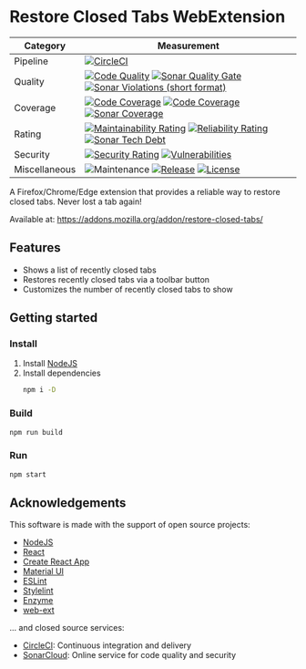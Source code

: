# Restore Closed Tabs WebExtension

| Category      | Measurement                                                                                                                                                                                                                                                                                                                                                                                                                                                                                                                                                                                                                                                                       |
|---------------|-----------------------------------------------------------------------------------------------------------------------------------------------------------------------------------------------------------------------------------------------------------------------------------------------------------------------------------------------------------------------------------------------------------------------------------------------------------------------------------------------------------------------------------------------------------------------------------------------------------------------------------------------------------------------------------|
| Pipeline      | [![CircleCI](https://img.shields.io/circleci/project/github/ayltai/restore-closed-tabs-webextension/master.svg?style=flat)](https://circleci.com/gh/ayltai/restore-closed-tabs-webextension)                                                                                                                                                                                                                                                                                                                                                                                                                                                                                      |
| Quality       | [![Code Quality](https://img.shields.io/codacy/grade/0bbc69ed0dc9453fb0669a3da4f09e37.svg?style=flat)](https://app.codacy.com/app/AlanTai/restore-closed-tabs-webextension/dashboard) [![Sonar Quality Gate](https://img.shields.io/sonar/quality_gate/ayltai_restore-closed-tabs-webextension?server=https%3A%2F%2Fsonarcloud.io)](https://sonarcloud.io/dashboard?id=ayltai_restore-closed-tabs-webextension) [![Sonar Violations (short format)](https://img.shields.io/sonar/violations/ayltai_restore-closed-tabs-webextension?format=short&server=https%3A%2F%2Fsonarcloud.io)](https://sonarcloud.io/dashboard?id=ayltai_restore-closed-tabs-webextension)                 |
| Coverage      | [![Code Coverage](https://img.shields.io/codacy/coverage/0bbc69ed0dc9453fb0669a3da4f09e37.svg?style=flat)](https://app.codacy.com/app/AlanTai/restore-closed-tabs-webextension/dashboard) [![Code Coverage](https://img.shields.io/codecov/c/github/ayltai/restore-closed-tabs-webextension.svg?style=flat)](https://codecov.io/gh/ayltai/restore-closed-tabs-webextension) [![Sonar Coverage](https://img.shields.io/sonar/coverage/ayltai_restore-closed-tabs-webextension?server=https%3A%2F%2Fsonarcloud.io)](https://sonarcloud.io/dashboard?id=ayltai_restore-closed-tabs-webextension)                                                                                     |
| Rating        | [![Maintainability Rating](https://sonarcloud.io/api/project_badges/measure?project=ayltai_restore-closed-tabs-webextension&metric=sqale_rating)](https://sonarcloud.io/dashboard?id=ayltai_restore-closed-tabs-webextension) [![Reliability Rating](https://sonarcloud.io/api/project_badges/measure?project=ayltai_restore-closed-tabs-webextension&metric=reliability_rating)](https://sonarcloud.io/dashboard?id=ayltai_restore-closed-tabs-webextension) [![Sonar Tech Debt](https://img.shields.io/sonar/tech_debt/ayltai_restore-closed-tabs-webextension?server=https%3A%2F%2Fsonarcloud.io)](https://sonarcloud.io/dashboard?id=ayltai_restore-closed-tabs-webextension) |
| Security      | [![Security Rating](https://sonarcloud.io/api/project_badges/measure?project=ayltai_restore-closed-tabs-webextension&metric=security_rating)](https://sonarcloud.io/dashboard?id=ayltai_restore-closed-tabs-webextension) [![Vulnerabilities](https://sonarcloud.io/api/project_badges/measure?project=ayltai_restore-closed-tabs-webextension&metric=vulnerabilities)](https://sonarcloud.io/dashboard?id=ayltai_restore-closed-tabs-webextension)                                                                                                                                                                                                                               |
| Miscellaneous | ![Maintenance](https://img.shields.io/maintenance/yes/2020) [![Release](https://img.shields.io/github/release/ayltai/restore-closed-tabs-webextension.svg?style=flat)](https://github.com/ayltai/restore-closed-tabs-webextension/releases) [![License](https://img.shields.io/github/license/ayltai/restore-closed-tabs-webextension.svg?style=flat)](https://github.com/ayltai/restore-closed-tabs-webextension/blob/master/LICENSE)                                                                                                                                                                                                                                            |

A Firefox/Chrome/Edge extension that provides a reliable way to restore closed tabs. Never lost a tab again!

Available at: https://addons.mozilla.org/addon/restore-closed-tabs/

## Features
* Shows a list of recently closed tabs
* Restores recently closed tabs via a toolbar button
* Customizes the number of recently closed tabs to show

## Getting started

### Install
1. Install [NodeJS](https://nodejs.org)
2. Install dependencies
   ```sh
   npm i -D
   ```

### Build
```sh
npm run build
```

### Run
```sh
npm start
```

## Acknowledgements
This software is made with the support of open source projects:
* [NodeJS](https://nodejs.org)
* [React](https://github.com/facebook/react)
* [Create React App](https://github.com/facebook/create-react-app)
* [Material UI](https://material-ui.com)
* [ESLint](https://eslint.org)
* [Stylelint](https://stylelint.io)
* [Enzyme](https://airbnb.io/enzyme)
* [web-ext](https://github.com/mozilla/web-ext)

... and closed source services:
* [CircleCI](https://circleci.com): Continuous integration and delivery
* [SonarCloud](https://sonarcloud.io): Online service for code quality and security

